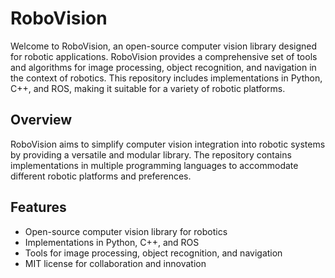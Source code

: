 # RoboVision

Welcome to RoboVision, an open-source computer vision library designed for robotic applications. RoboVision provides a comprehensive set of tools and algorithms for image processing, object recognition, and navigation in the context of robotics. This repository includes implementations in Python, C++, and ROS, making it suitable for a variety of robotic platforms.

## Overview

RoboVision aims to simplify computer vision integration into robotic systems by providing a versatile and modular library. The repository contains implementations in multiple programming languages to accommodate different robotic platforms and preferences.

## Features

- Open-source computer vision library for robotics
- Implementations in Python, C++, and ROS
- Tools for image processing, object recognition, and navigation
- MIT license for collaboration and innovation
